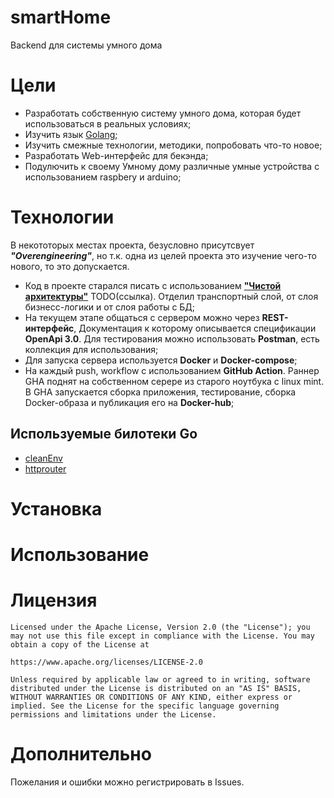 # smartHome
Backend для системы умного дома
# Цели
* Разработать собственную систему умного дома, которая будет использоваться в реальных условиях;
* Изучить язык [Golang](https://go.dev/);
* Изучить смежные технологии, методики, попробовать что-то новое;
* Разработать Web-интерфейс для бекэнда;
* Подулючить к своему Умному дому различные умные устройства с использованием raspbery и arduino;
# Технологии
В некототорых местах проекта, безусловно присутсвует ***"Overengineering"***, но т.к. одна из целей проекта это изучение чего-то нового, то это допускается.
* Код в проекте старался писать с использованием **["Чистой архитектуры"](https://blog.cleancoder.com/uncle-bob/2012/08/13/the-clean-architecture.html)** TODO(ссылка). Отделил транспортный слой, от слоя бизнесс-логики и от слоя работы с БД;
* На текущем этапе общаться с сервером можно через **REST-интерфейс**, Документация к которому описывается спецификации **OpenApi 3.0**. Для тестирования можно использовать **Postman**, есть коллекция для использования;
* Для запуска сервера используется **Docker** и **Docker-compose**;
* На каждый push, workflow с использованием **GitHub Action**. Раннер GHA поднят на собственном серере из старого ноутбука с linux mint.
В GHA запускается сборка приложения, тестирование, сборка Docker-образа и публикация его на **Docker-hub**;
## Используемые билотеки Go
* [cleanEnv](http://github.com/ilyakaznacheev/cleanenv)
* [httprouter](http://github.com/julienschmidt/httprouter)
# Установка
# Использование
# Лицензия
    Licensed under the Apache License, Version 2.0 (the "License"); you may not use this file except in compliance with the License. You may obtain a copy of the License at

    https://www.apache.org/licenses/LICENSE-2.0

    Unless required by applicable law or agreed to in writing, software distributed under the License is distributed on an "AS IS" BASIS, WITHOUT WARRANTIES OR CONDITIONS OF ANY KIND, either express or implied. See the License for the specific language governing permissions and limitations under the License.
# Дополнительно
Пожелания и ошибки можно регистрировать в Issues.